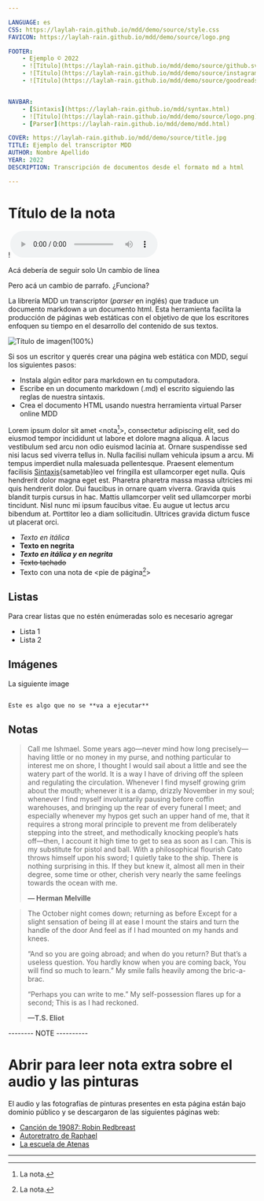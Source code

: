 ```yaml
---

LANGUAGE: es
CSS: https://laylah-rain.github.io/mdd/demo/source/style.css
FAVICON: https://laylah-rain.github.io/mdd/demo/source/logo.png

FOOTER:
    - Ejemplo © 2022
    - ![Título](https://laylah-rain.github.io/mdd/demo/source/github.svg)(45px)(https://github.com/minddo-education/mdd)
    - ![Título](https://laylah-rain.github.io/mdd/demo/source/instagram.svg)(45px)(https://www.instagram.com)
    - ![Título](https://laylah-rain.github.io/mdd/demo/source/goodreads.svg)(45px)(https://www.goodreads.com)


NAVBAR:
    - [Sintaxis](https://laylah-rain.github.io/mdd/syntax.html)
    - ![Título](https://laylah-rain.github.io/mdd/demo/source/logo.png)(45px)(https://www.instagram.com){sametab}
    - [Parser](https://laylah-rain.github.io/mdd/demo/mdd.html)

COVER: https://laylah-rain.github.io/mdd/demo/source/title.jpg
TITLE: Ejemplo del transcriptor MDD
AUTHOR: Nombre Apellido
YEAR: 2022
DESCRIPTION: Transcripción de documentos desde el formato md a html

---
```



# Título de la nota

!![Título de audio](https://laylah-rain.github.io/mdd/demo/source/audio.m4a)

Acá debería de seguir solo 
Un cambio de línea

Pero acá un cambio de parrafo. ¿Funciona?

La librería MDD un transcriptor (*parser* en inglés) que traduce un documento markdown a un documento html. Esta herramienta facilita la producción de páginas web estáticas con el objetivo de que los escritores enfoquen su tiempo en el desarrollo del contenido de sus textos. 

![Título de imagen](https://laylah-rain.github.io/mdd/images/mdd.svg)(100%)

Si sos un escritor y querés crear una página web estática con MDD, seguí los siguientes pasos:

- Instala algún editor para markdown en tu computadora. 
- Escribe en un documento markdown (.md) el escrito siguiendo las reglas de nuestra sintaxis. 
- Crea el documento HTML usando nuestra herramienta virtual Parser online MDD

Lorem ipsum dolor sit amet <nota[^1]>, consectetur adipiscing elit, sed do eiusmod tempor incididunt ut labore et dolore magna aliqua. A lacus vestibulum sed arcu non odio euismod lacinia at. Ornare suspendisse sed nisi lacus sed viverra tellus in. Nulla facilisi nullam vehicula ipsum a arcu. Mi tempus imperdiet nulla malesuada pellentesque. Praesent elementum facilisis [Sintaxis](https://minddo-education.github.io/mdd/syntax.html){sametab}leo vel fringilla est ullamcorper eget nulla. Quis hendrerit dolor magna eget est. Pharetra pharetra massa massa ultricies mi quis hendrerit dolor. Dui faucibus in ornare quam viverra. Gravida quis blandit turpis cursus in hac. Mattis ullamcorper velit sed ullamcorper morbi tincidunt. Nisl nunc mi ipsum faucibus vitae. Eu augue ut lectus arcu bibendum at. Porttitor leo a diam sollicitudin. Ultrices gravida dictum fusce ut placerat orci.

- *Texto en itálica*
- **Texto en negrita**
- ***Texto en itálica y en negrita***
- ~~Texto tachado~~
- Texto con una nota de <pie de página[^2]>

## Listas 

Para crear listas que no estén enúmeradas solo es necesario agregar 

- Lista 1
- Lista 2

## Imágenes

La siguiente image

## 

```
Este es algo que no se **va a ejecutar**
```


## Notas


> Call me Ishmael. Some years ago⁠—never mind how long precisely⁠—having little or no money in my purse, and nothing particular to interest me on shore, I thought I would sail about a little and see the watery part of the world. It is a way I have of driving off the spleen and regulating the circulation. Whenever I find myself growing grim about the mouth; whenever it is a damp, drizzly November in my soul; whenever I find myself involuntarily pausing before coffin warehouses, and bringing up the rear of every funeral I meet; and especially whenever my hypos get such an upper hand of me, that it requires a strong moral principle to prevent me from deliberately stepping into the street, and methodically knocking people’s hats off⁠—then, I account it high time to get to sea as soon as I can. This is my substitute for pistol and ball. With a philosophical flourish Cato throws himself upon his sword; I quietly take to the ship. There is nothing surprising in this. If they but knew it, almost all men in their degree, some time or other, cherish very nearly the same feelings towards the ocean with me.
>
> **— Herman Melville**


> The October night comes down; returning as before
> Except for a slight sensation of being ill at ease
> I mount the stairs and turn the handle of the door
> And feel as if I had mounted on my hands and knees.
>
> “And so you are going abroad; and when do you return?
> But that’s a useless question.
> You hardly know when you are coming back,
> You will find so much to learn.”
> My smile falls heavily among the bric-a-brac.
>
> “Perhaps you can write to me.”
> My self-possession flares up for a second;
> This is as I had reckoned.
>
> **—T.S. Eliot**


[^1]: La nota.
[^2]: La nota.

-------- NOTE ----------
# Abrir para leer nota extra sobre el audio y las pinturas

El audio y las fotografías de pinturas presentes en esta página están bajo dominio público y se descargaron de las siguientes páginas web:

- [Canción de 19087: Robin Redbreast](https://archive.org/details/robinredb)
- [Autoretratro de Raphael](https://commons.wikimedia.org/wiki/File:Raffaello_Sanzio.jpg)
- [La escuela de Atenas](https://commons.wikimedia.org/wiki/File:Raphael_School_of_Athens.jpg)

--------------------------
